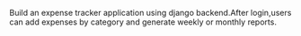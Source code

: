 Build an expense tracker application using django backend.After login,users can add expenses by category and generate weekly or monthly reports.
